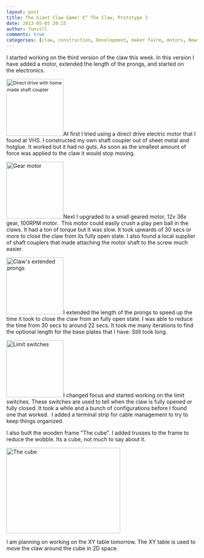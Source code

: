 ```yaml
---
layout: post
title: The Giant Claw Game! €“ The Claw, Prototype 3
date: 2013-05-05 20:15
author: funvill
comments: true
categories: [claw, construction, Development, maker faire, motors, News, Projects, Wood]
---
```

I started working on the third version of the claw this week. In this version I have added a motor, extended the length of the prongs, and started on the electronics.

<img class="size-thumbnail wp-image-3256 alignright" style="font-size: 12px; line-height: 18px;" alt="Direct drive with home made shaft coupler " src="http://www.abluestar.com/blog/wp-content/uploads/2013/05/2013-05-05-20.54.55-150x150.jpg" width="150" height="150" />At first I tried using a direct drive electric motor that I found at VHS. I constructed my own shaft coupler out of sheet metal and hotglue. It worked but it had no guts. As soon as the smallest amount of force was applied to the claw it would stop moving.

<a href="http://www.abluestar.com/blog/wp-content/uploads/2013/05/2013-05-05-20.57.37.jpg"><img class="size-thumbnail wp-image-3257 alignleft" alt="Gear motor" src="http://www.abluestar.com/blog/wp-content/uploads/2013/05/2013-05-05-20.57.37-150x150.jpg" width="150" height="150" /></a>Next I upgraded to a small geared motor, 12v 36x gear, 100RPM motor.  This motor could easily crush a play pen ball in the claws. It had a ton of torque but it was slow. It took upwards of 30 secs or more to close the claw from its fully open state. I also found a local supplier of shaft couplers that made attaching the motor shaft to the screw much easier.

<a href="http://www.abluestar.com/blog/wp-content/uploads/2013/05/2013-05-05-16.37.50.jpg"><img class="size-thumbnail wp-image-3258 alignright" alt="Claw's extended prongs" src="http://www.abluestar.com/blog/wp-content/uploads/2013/05/2013-05-05-16.37.50-150x150.jpg" width="150" height="150" /></a>I extended the length of the prongs to speed up the time it took to close the claw from an fully open state. I was able to reduce the time from 30 secs to around 22 secs. It took me many iterations to find the optional length for the base plates that I have. Still took long.

<a href="http://www.abluestar.com/blog/wp-content/uploads/2013/05/2013-05-05-17.25.52.jpg"><img class="size-thumbnail wp-image-3259 alignleft" alt="Limit switches" src="http://www.abluestar.com/blog/wp-content/uploads/2013/05/2013-05-05-17.25.52-150x150.jpg" width="150" height="150" /></a>I changed focus and started working on the limit switches. These switches are used to tell when the claw is fully opened or fully closed. It took a while and a bunch of configurations before I found one that worked.  I added a terminal strip for cable management to try to keep things organized.

I also built the wooden frame "The cube". I added trusses to the frame to reduce the wobble. Its a cube, not much to say about it.

<a href="http://www.abluestar.com/blog/wp-content/uploads/2013/05/2013-05-05-20.19.34.jpg"><img class="aligncenter" alt="The cube" src="http://www.abluestar.com/blog/wp-content/uploads/2013/05/2013-05-05-20.19.34-300x225.jpg" width="300" height="225" /></a>
<p style="text-align: left;">I am planning on working on the XY table tomorrow. The XY table is used to move the claw around the cube in 2D space.</p>
<p style="text-align: left;"></p>
